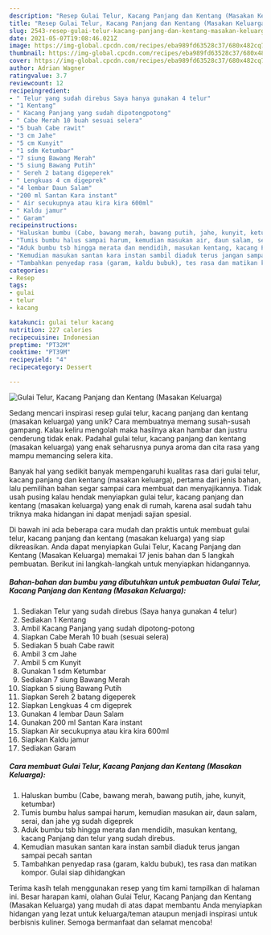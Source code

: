 ```yaml
---
description: "Resep Gulai Telur, Kacang Panjang dan Kentang (Masakan Keluarga) yang Enak"
title: "Resep Gulai Telur, Kacang Panjang dan Kentang (Masakan Keluarga) yang Enak"
slug: 2543-resep-gulai-telur-kacang-panjang-dan-kentang-masakan-keluarga-yang-enak
date: 2021-05-07T19:08:46.021Z
image: https://img-global.cpcdn.com/recipes/eba989fd63528c37/680x482cq70/gulai-telur-kacang-panjang-dan-kentang-masakan-keluarga-foto-resep-utama.jpg
thumbnail: https://img-global.cpcdn.com/recipes/eba989fd63528c37/680x482cq70/gulai-telur-kacang-panjang-dan-kentang-masakan-keluarga-foto-resep-utama.jpg
cover: https://img-global.cpcdn.com/recipes/eba989fd63528c37/680x482cq70/gulai-telur-kacang-panjang-dan-kentang-masakan-keluarga-foto-resep-utama.jpg
author: Adrian Wagner
ratingvalue: 3.7
reviewcount: 12
recipeingredient:
- " Telur yang sudah direbus Saya hanya gunakan 4 telur"
- "1 Kentang"
- " Kacang Panjang yang sudah dipotongpotong"
- " Cabe Merah 10 buah sesuai selera"
- "5 buah Cabe rawit"
- "3 cm Jahe"
- "5 cm Kunyit"
- "1 sdm Ketumbar"
- "7 siung Bawang Merah"
- "5 siung Bawang Putih"
- " Sereh 2 batang digeperek"
- " Lengkuas 4 cm digeprek"
- "4 lembar Daun Salam"
- "200 ml Santan Kara instant"
- " Air secukupnya atau kira kira 600ml"
- " Kaldu jamur"
- " Garam"
recipeinstructions:
- "Haluskan bumbu (Cabe, bawang merah, bawang putih, jahe, kunyit, ketumbar)"
- "Tumis bumbu halus sampai harum, kemudian masukan air, daun salam, serai, dan jahe yg sudah digeprek"
- "Aduk bumbu tsb hingga merata dan mendidih, masukan kentang, kacang Panjang dan telur yang sudah direbus."
- "Kemudian masukan santan kara instan sambil diaduk terus jangan sampai pecah santan"
- "Tambahkan penyedap rasa (garam, kaldu bubuk), tes rasa dan matikan kompor. Gulai siap dihidangkan"
categories:
- Resep
tags:
- gulai
- telur
- kacang

katakunci: gulai telur kacang 
nutrition: 227 calories
recipecuisine: Indonesian
preptime: "PT32M"
cooktime: "PT39M"
recipeyield: "4"
recipecategory: Dessert

---
```



![Gulai Telur, Kacang Panjang dan Kentang (Masakan Keluarga)](https://img-global.cpcdn.com/recipes/eba989fd63528c37/680x482cq70/gulai-telur-kacang-panjang-dan-kentang-masakan-keluarga-foto-resep-utama.jpg)

Sedang mencari inspirasi resep gulai telur, kacang panjang dan kentang (masakan keluarga) yang unik? Cara membuatnya memang susah-susah gampang. Kalau keliru mengolah maka hasilnya akan hambar dan justru cenderung tidak enak. Padahal gulai telur, kacang panjang dan kentang (masakan keluarga) yang enak seharusnya punya aroma dan cita rasa yang mampu memancing selera kita.



Banyak hal yang sedikit banyak mempengaruhi kualitas rasa dari gulai telur, kacang panjang dan kentang (masakan keluarga), pertama dari jenis bahan, lalu pemilihan bahan segar sampai cara membuat dan menyajikannya. Tidak usah pusing kalau hendak menyiapkan gulai telur, kacang panjang dan kentang (masakan keluarga) yang enak di rumah, karena asal sudah tahu triknya maka hidangan ini dapat menjadi sajian spesial.


Di bawah ini ada beberapa cara mudah dan praktis untuk membuat gulai telur, kacang panjang dan kentang (masakan keluarga) yang siap dikreasikan. Anda dapat menyiapkan Gulai Telur, Kacang Panjang dan Kentang (Masakan Keluarga) memakai 17 jenis bahan dan 5 langkah pembuatan. Berikut ini langkah-langkah untuk menyiapkan hidangannya.

<!--inarticleads1-->

##### Bahan-bahan dan bumbu yang dibutuhkan untuk pembuatan Gulai Telur, Kacang Panjang dan Kentang (Masakan Keluarga):

1. Sediakan  Telur yang sudah direbus (Saya hanya gunakan 4 telur)
1. Sediakan 1 Kentang
1. Ambil  Kacang Panjang yang sudah dipotong-potong
1. Siapkan  Cabe Merah 10 buah (sesuai selera)
1. Sediakan 5 buah Cabe rawit
1. Ambil 3 cm Jahe
1. Ambil 5 cm Kunyit
1. Gunakan 1 sdm Ketumbar
1. Sediakan 7 siung Bawang Merah
1. Siapkan 5 siung Bawang Putih
1. Siapkan  Sereh 2 batang digeperek
1. Siapkan  Lengkuas 4 cm digeprek
1. Gunakan 4 lembar Daun Salam
1. Gunakan 200 ml Santan Kara instant
1. Siapkan  Air secukupnya atau kira kira 600ml
1. Siapkan  Kaldu jamur
1. Sediakan  Garam




<!--inarticleads2-->

##### Cara membuat Gulai Telur, Kacang Panjang dan Kentang (Masakan Keluarga):

1. Haluskan bumbu (Cabe, bawang merah, bawang putih, jahe, kunyit, ketumbar)
1. Tumis bumbu halus sampai harum, kemudian masukan air, daun salam, serai, dan jahe yg sudah digeprek
1. Aduk bumbu tsb hingga merata dan mendidih, masukan kentang, kacang Panjang dan telur yang sudah direbus.
1. Kemudian masukan santan kara instan sambil diaduk terus jangan sampai pecah santan
1. Tambahkan penyedap rasa (garam, kaldu bubuk), tes rasa dan matikan kompor. Gulai siap dihidangkan




Terima kasih telah menggunakan resep yang tim kami tampilkan di halaman ini. Besar harapan kami, olahan Gulai Telur, Kacang Panjang dan Kentang (Masakan Keluarga) yang mudah di atas dapat membantu Anda menyiapkan hidangan yang lezat untuk keluarga/teman ataupun menjadi inspirasi untuk berbisnis kuliner. Semoga bermanfaat dan selamat mencoba!
